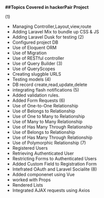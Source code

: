 <b>##Topics Covered in hackerPair Project</b>

(1)
* Managing Controller,Layout,view,route
* Adding Laravel Mix to bundle up CSS & JS   
* Adding Laravel Dusk for testing
(2)
* Configured project DB
* Use of Eloquent ORM
* Use of Migration
* Use of RESTful controller
* Use of Query Builder
(3)
* Use of QueryScopes
* Creating sluggble URLS
* Testing models
(4)
* DB record create,read,update,delete
* integrating flash notifications
(5)
* Added validation rules.
* Added Form Requests
(6)
* Use of One-to-One Relationship
* Use of Belongs to Relationship
* Use of One to Many to Relationship
* Use of Many to Many Relationship
* Use of Has Many Through Relationship
* Use of Belongs to Relationship
* Use of Has Many Through Relationship
* Use of Polymorphic Relationship
(7)
* Registered Users
* Retrieving Authenticated User
* Restricting Forms to Authenticated Users
* Added Custom Field to Registration Form
* Intefrated OAuth and Laravel Socialite
(8)
* Added componenet using Vue
* worked with Props
* Rendered Lists
* Integrated AJAX requests using Axios
